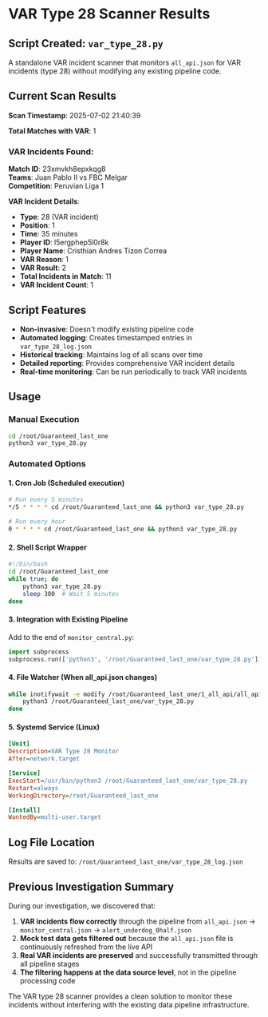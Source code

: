 # VAR Type 28 Scanner Results

## Script Created: `var_type_28.py`

A standalone VAR incident scanner that monitors `all_api.json` for VAR incidents (type 28) without modifying any existing pipeline code.

## Current Scan Results

**Scan Timestamp**: 2025-07-02 21:40:39

**Total Matches with VAR**: 1

### VAR Incidents Found:

**Match ID**: 23xmvkh8epxkqg8  
**Teams**: Juan Pablo II vs FBC Melgar  
**Competition**: Peruvian Liga 1  

**VAR Incident Details**:
- **Type**: 28 (VAR incident)
- **Position**: 1
- **Time**: 35 minutes
- **Player ID**: l5ergphep5l0r8k
- **Player Name**: Cristhian Andres Tizon Correa
- **VAR Reason**: 1
- **VAR Result**: 2
- **Total Incidents in Match**: 11
- **VAR Incident Count**: 1

## Script Features

- **Non-invasive**: Doesn't modify existing pipeline code
- **Automated logging**: Creates timestamped entries in `var_type_28_log.json`
- **Historical tracking**: Maintains log of all scans over time
- **Detailed reporting**: Provides comprehensive VAR incident details
- **Real-time monitoring**: Can be run periodically to track VAR incidents

## Usage

### Manual Execution
```bash
cd /root/Guaranteed_last_one
python3 var_type_28.py
```

### Automated Options

#### 1. Cron Job (Scheduled execution)
```bash
# Run every 5 minutes
*/5 * * * * cd /root/Guaranteed_last_one && python3 var_type_28.py

# Run every hour
0 * * * * cd /root/Guaranteed_last_one && python3 var_type_28.py
```

#### 2. Shell Script Wrapper
```bash
#!/bin/bash
cd /root/Guaranteed_last_one
while true; do
    python3 var_type_28.py
    sleep 300  # Wait 5 minutes
done
```

#### 3. Integration with Existing Pipeline
Add to the end of `monitor_central.py`:
```python
import subprocess
subprocess.run(['python3', '/root/Guaranteed_last_one/var_type_28.py'])
```

#### 4. File Watcher (When all_api.json changes)
```bash
while inotifywait -e modify /root/Guaranteed_last_one/1_all_api/all_api.json; do
    python3 /root/Guaranteed_last_one/var_type_28.py
done
```

#### 5. Systemd Service (Linux)
```ini
[Unit]
Description=VAR Type 28 Monitor
After=network.target

[Service]
ExecStart=/usr/bin/python3 /root/Guaranteed_last_one/var_type_28.py
Restart=always
WorkingDirectory=/root/Guaranteed_last_one

[Install]
WantedBy=multi-user.target
```

## Log File Location

Results are saved to: `/root/Guaranteed_last_one/var_type_28_log.json`

## Previous Investigation Summary

During our investigation, we discovered that:

1. **VAR incidents flow correctly** through the pipeline from `all_api.json` → `monitor_central.json` → `alert_underdog_0half.json`
2. **Mock test data gets filtered out** because the `all_api.json` file is continuously refreshed from the live API
3. **Real VAR incidents are preserved** and successfully transmitted through all pipeline stages
4. **The filtering happens at the data source level**, not in the pipeline processing code

The VAR type 28 scanner provides a clean solution to monitor these incidents without interfering with the existing data pipeline infrastructure.